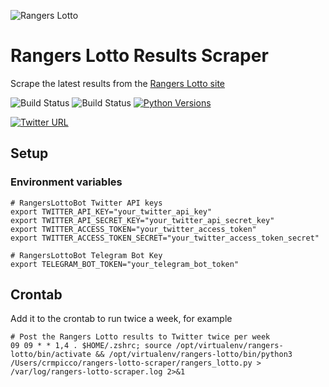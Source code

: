 ![Rangers Lotto](https://i.imgur.com/SkxOHiF.png)

# Rangers Lotto Results Scraper
Scrape the latest results from the [Rangers Lotto site](https://www.rydc.co.uk)

![Build Status](https://github.com/crmpicco/rangers-lotto-scraper/actions/workflows/pylint.yml/badge.svg)
![Build Status](https://github.com/crmpicco/rangers-lotto-scraper/actions/workflows/bandit.yml/badge.svg)
[![Python Versions](https://img.shields.io/badge/Python-3.8%2C%203.9%2C%203.10%2C%203.11-blue?style=flat&logo=python&logoColor=white)](https://www.python.org/)

[![Twitter URL](https://img.shields.io/twitter/url/https/twitter.com/RangersLottoBot.svg?style=social&label=Follow%20%40RangersLottoBot)](https://twitter.com/RangersLottoBot)

## Setup
### Environment variables
```shell
# RangersLottoBot Twitter API keys
export TWITTER_API_KEY="your_twitter_api_key"
export TWITTER_API_SECRET_KEY="your_twitter_api_secret_key"
export TWITTER_ACCESS_TOKEN="your_twitter_access_token"
export TWITTER_ACCESS_TOKEN_SECRET="your_twitter_access_token_secret"

# RangersLottoBot Telegram Bot Key
export TELEGRAM_BOT_TOKEN="your_telegram_bot_token"
```

## Crontab
Add it to the crontab to run twice a week, for example
```commandline
# Post the Rangers Lotto results to Twitter twice per week
09 09 * * 1,4 . $HOME/.zshrc; source /opt/virtualenv/rangers-lotto/bin/activate && /opt/virtualenv/rangers-lotto/bin/python3 /Users/crmpicco/rangers-lotto-scraper/rangers_lotto.py > /var/log/rangers-lotto-scraper.log 2>&1
```
